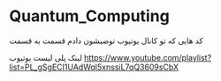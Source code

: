 # Quantum_Computing
کد هایی که تو کانال یوتیوب توضیشون دادم قسمت به قسمت

لینک پلی لیست یوتیوب
https://www.youtube.com/playlist?list=PL_gSgECI1UAdWqI5xnssiL7qQ3609sCbX
